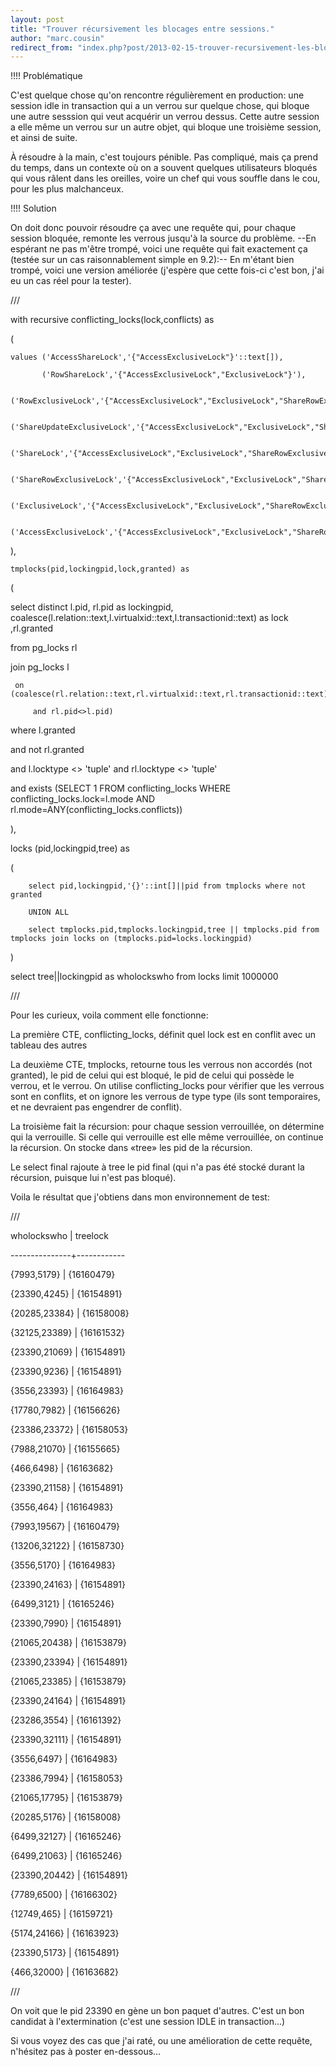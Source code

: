 ```yaml
---
layout: post
title: "Trouver récursivement les blocages entre sessions."
author: "marc.cousin"
redirect_from: "index.php?post/2013-02-15-trouver-recursivement-les-blocages-entre-sessions "
---
```




!!!! Problématique



C'est quelque chose qu'on rencontre régulièrement en production: une session idle in transaction qui a un verrou sur quelque chose, qui bloque une autre sesssion qui veut acquérir un verrou dessus. Cette autre session a elle même un verrou sur un autre objet, qui bloque une troisième session, et ainsi de suite.



À résoudre à la main, c'est toujours pénible. Pas compliqué, mais ça prend du temps, dans un contexte où on a souvent quelques utilisateurs bloqués qui vous râlent dans les oreilles, voire un chef qui vous souffle dans le cou, pour les plus malchanceux.



!!!! Solution



On doit donc pouvoir résoudre ça avec une requête qui, pour chaque session bloquée, remonte les verrous jusqu'à la source du problème. --En espérant ne pas m'être trompé, voici une requête qui fait exactement ça (testée sur un cas raisonnablement simple en 9.2):-- En m'étant bien trompé, voici une version améliorée (j'espère que cette fois-ci c'est bon, j'ai eu un cas réel pour la tester).



///

with recursive conflicting_locks(lock,conflicts) as

  (

    values ('AccessShareLock','{"AccessExclusiveLock"}'::text[]),

           ('RowShareLock','{"AccessExclusiveLock","ExclusiveLock"}'),

           ('RowExclusiveLock','{"AccessExclusiveLock","ExclusiveLock","ShareRowExclusiveLock","ShareLock"}'),

           ('ShareUpdateExclusiveLock','{"AccessExclusiveLock","ExclusiveLock","ShareRowExclusiveLock","ShareLock","ShareUpdateExclusiveLock"}'),

           ('ShareLock','{"AccessExclusiveLock","ExclusiveLock","ShareRowExclusiveLock","ShareUpdateExclusiveLock","RowExclusiveLock"}'),

           ('ShareRowExclusiveLock','{"AccessExclusiveLock","ExclusiveLock","ShareRowExclusiveLock","ShareLock","ShareUpdateExclusiveLock","RowExclusiveLock"}'),

           ('ExclusiveLock','{"AccessExclusiveLock","ExclusiveLock","ShareRowExclusiveLock","ShareLock","ShareUpdateExclusiveLock","RowExclusiveLock","RowShareLock"}'),

           ('AccessExclusiveLock','{"AccessExclusiveLock","ExclusiveLock","ShareRowExclusiveLock","ShareLock","ShareUpdateExclusiveLock","RowExclusiveLock","RowShareLock","AccessShareLock"}')

  ),

    tmplocks(pid,lockingpid,lock,granted) as

  (

   select distinct l.pid, rl.pid as lockingpid, coalesce(l.relation::text,l.virtualxid::text,l.transactionid::text) as lock ,rl.granted

   from pg_locks rl

   join pg_locks l

     on (coalesce(rl.relation::text,rl.virtualxid::text,rl.transactionid::text)=coalesce(l.relation::text,l.virtualxid::text,l.transactionid::text)

         and rl.pid<>l.pid)

   where l.granted

   and not rl.granted

   and l.locktype <> 'tuple' and rl.locktype <> 'tuple'

   and exists (SELECT 1 FROM conflicting_locks WHERE conflicting_locks.lock=l.mode AND rl.mode=ANY(conflicting_locks.conflicts))

),

   locks (pid,lockingpid,tree) as

  (

        select pid,lockingpid,'{}'::int[]||pid from tmplocks where not granted

        UNION ALL

        select tmplocks.pid,tmplocks.lockingpid,tree || tmplocks.pid from tmplocks join locks on (tmplocks.pid=locks.lockingpid)

  )

select tree||lockingpid as wholockswho from locks limit 1000000

///



Pour les curieux, voila comment elle fonctionne:



La première CTE, conflicting_locks, définit quel lock est en conflit avec un tableau des autres



La deuxième CTE, tmplocks, retourne tous les verrous non accordés (not granted), le pid de celui qui est bloqué, le pid de celui qui possède le verrou, et le verrou. On utilise conflicting_locks pour vérifier que les verrous sont en conflits, et on ignore les verrous de type type (ils sont temporaires, et ne devraient pas engendrer de conflit).



La troisième fait la récursion: pour chaque session verrouillée, on détermine qui la verrouille. Si celle qui verrouille est elle même verrouillée, on continue la récursion. On stocke dans «tree» les pid de la récursion.



Le select final rajoute à tree le pid final (qui n'a pas été stocké durant la récursion, puisque lui n'est pas bloqué).



Voila le résultat que j'obtiens dans mon environnement de test:



///

  wholockswho  |  treelock  

---------------+------------

 {7993,5179}   | {16160479}

 {23390,4245}  | {16154891}

 {20285,23384} | {16158008}

 {32125,23389} | {16161532}

 {23390,21069} | {16154891}

 {23390,9236}  | {16154891}

 {3556,23393}  | {16164983}

 {17780,7982}  | {16156626}

 {23386,23372} | {16158053}

 {7988,21070}  | {16155665}

 {466,6498}    | {16163682}

 {23390,21158} | {16154891}

 {3556,464}    | {16164983}

 {7993,19567}  | {16160479}

 {13206,32122} | {16158730}

 {3556,5170}   | {16164983}

 {23390,24163} | {16154891}

 {6499,3121}   | {16165246}

 {23390,7990}  | {16154891}

 {21065,20438} | {16153879}

 {23390,23394} | {16154891}

 {21065,23385} | {16153879}

 {23390,24164} | {16154891}

 {23286,3554}  | {16161392}

 {23390,32111} | {16154891}

 {3556,6497}   | {16164983}

 {23386,7994}  | {16158053}

 {21065,17795} | {16153879}

 {20285,5176}  | {16158008}

 {6499,32127}  | {16165246}

 {6499,21063}  | {16165246}

 {23390,20442} | {16154891}

 {7789,6500}   | {16166302}

 {12749,465}   | {16159721}

 {5174,24166}  | {16163923}

 {23390,5173}  | {16154891}

 {466,32000}   | {16163682}

///



On voit que le pid 23390 en gène un bon paquet d'autres. C'est un bon candidat à l'extermination (c'est une session IDLE in transaction…)



Si vous voyez des cas que j'ai raté, ou une amélioration de cette requête, n'hésitez pas à poster en-dessous…